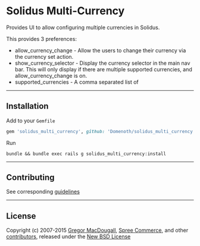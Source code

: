 # Solidus Multi-Currency

Provides UI to allow configuring multiple currencies in Solidus.

This provides 3 preferences:

* allow_currency_change - Allow the users to change their currency via the currency set action.
* show_currency_selector - Display the currency selector in the main nav bar.  This will only display if there are multiple supported currencies, and allow_currency_change is on.
* supported_currencies - A comma separated list of

---

## Installation

Add to your `Gemfile`
```ruby
gem 'solidus_multi_currency', github: 'Domenoth/solidus_multi_currency', branch: 'solidus-1-1-stable'
```

Run
```
bundle && bundle exec rails g solidus_multi_currency:install
```

---

## Contributing

See corresponding [guidelines][1]

---

## License

Copyright (c) 2007-2015 [Gregor MacDougall][5], [Spree Commerce][2], and other [contributors][3], released under the [New BSD License][4]

[1]: https://github.com/Domenoth/solidus_multi_currency/blob/master/CONTRIBUTING.md
[2]: https://github.com/spree
[3]: https://github.com/Domenoth/solidus_multi_currency/contributors
[4]: https://github.com/Domenoth/solidus_multi_currency/blob/master/LICENSE.md
[5]: https://github.com/freerunningtech
